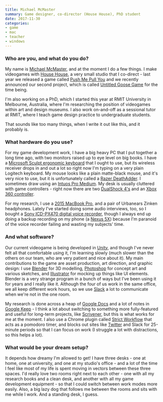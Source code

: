 ```yaml
---
title: Michael McMaster
summary: Game designer, co-director (House House), PhD student
date: 2017-11-30
categories:
- game
- mac
- teacher
- windows
---
```


### Who are you, and what do you do?

My name is [Michael McMaster](http://michaeljmcmaster.com/ "Michael's website."), and at the moment I do a few things. I make videogames with [House House](http://househou.se/ "A Melbourne game studio."), a very small studio that I co-direct - last year we released a game called [Push Me Pull You][push-me-pull-you] and we recently announced our second project, which is called [Untitled Goose Game][untitled-goose-game] for the time being.

I'm also working on a PhD, which I started this year at RMIT University in Melbourne, Australia, where I'm researching the position of videogames within art and design museums. I also work on-and-off as a sessional tutor at RMIT, where I teach game design practice to undergraduate students.

That sounds like too many things, when I write it out like this, and it probably is.

### What hardware do you use?

For my game development work, I have a big heavy PC that I put together a long time ago, with two monitors raised up to eye level on big books. I have a [Microsoft Sculpt ergonomic keyboard][sculpt-ergonomic-keyboard] that I ought to use, but its wireless receiver drops in and out a lot so right now I'm typing on a very plain Logitech keyboard. My mouse looks like a plain matte-black mouse, and it's very nice to use, but it is unfortunately called a [Razer DeathAdder][deathadder-3500]. I sometimes draw using an [Intuos Pro Medium][intuos-pro]. My desk is usually cluttered with game controllers - right now there are two [DualShock 4's][dualshock-4] and an [Xbox 360 controller][xbox-360-controller].

For my research, I use a [2015 MacBook Pro][macbook-pro], and a pair of Urbanears Zinken headphones. Lately I've started doing some audio interviews, too, so I bought a [Sony ICD-PX470 digital voice recorder][icd-px470], though I always end up doing a backup recording on my phone (a [Nexus 5X][nexus-5x]) because I'm paranoid of the voice recorder failing and wasting my subjects' time.

### And what software?

Our current videogame is being developed in [Unity][], and though I've never felt all that comfortable using it, I'm learning slowly (much slower than the others on our team, who are very patient and nice about it). My main contributions to the game are asset production, art direction, and graphic design: I use [Blender][] for 3D modelling, [Photoshop][] for concept art and various sketches, and [Illustrator][] for mocking up things like UI elements. Blender is a very strange program in a bunch of ways but I've been using it for years and I really like it. Although the four of us work in the same office, we all keep different work hours, so we use [Slack][] a lot to communicate when we're not in the one room.

My research is done across a heap of [Google Docs][google-docs] and a lot of notes in [Google Keep][google-keep] - I think a lot about switching to something more fully-featured and useful for long-term projects, like [Scrivener][], but this is what works for me at the moment. I also use a Chrome plugin called [Strict Workflow][strict-workflow] that acts as a pomodoro timer, and blocks out sites like [Twitter][] and Slack for 25-minute periods so that I can focus on work (I struggle a lot with distractions, so this helps a lot).

### What would be your dream setup?

It depends how dreamy I'm allowed to get! I have three desks - one at home, one at university, and one at my studio's office - and a lot of the time I feel like most of my life is spent moving in vectors between these three spaces. I'd really love two rooms right next to each other - one with all my research books and a clean desk, and another with all my game development equipment - so that I could switch between work modes more easily. Also, a big lazy dog that follows me between the rooms and sits with me while I work. And a standing desk, I guess.

[blender]: https://www.blender.org/ "A free, open-source 3D renderer."
[deathadder-3500]: http://web.archive.org/web/20221208141053/https://www.amazon.com/Razer-DeathAdder-3500-Gaming-Mouse/dp/B004MR3QY4 "A gaming mouse."
[dualshock-4]: https://www.playstation.com/accessories/dualshock-4-wireless-controller/ "A wireless game controller for the PS4."
[google-docs]: https://en.wikipedia.org/wiki/Google_Docs "A web-based office suite."
[google-keep]: https://en.wikipedia.org/wiki/Google_Keep "A note-taking service."
[icd-px470]: http://web.archive.org/web/20211016211835/https://electronics.sony.com/audio/walkman-digital-recorders/digital-voice-recorders/p/icdpx470 "A voice recorder."
[illustrator]: https://www.adobe.com/products/illustrator.html "A vector graphics editor."
[intuos-pro]: http://web.archive.org/web/20190506070316/https://www.wacom.com/en-ca/products/pen-tablets/intuos-pro-medium "A drawing tablet with multi-touch support."
[macbook-pro]: https://www.apple.com/macbook-pro/ "A laptop."
[nexus-5x]: http://web.archive.org/web/20210415003459/https://store.google.com/ "A 5.2 inch Android smartphone."
[photoshop]: https://www.adobe.com/products/photoshop.html "A bitmap image editor."
[push-me-pull-you]: http://pmpygame.com/ "A multiplayer sports hug game."
[scrivener]: http://web.archive.org/web/20190626125457/http://www.literatureandlatte.com:80/scrivener.php? "A Mac text editor aimed at writers."
[sculpt-ergonomic-keyboard]: https://www.microsoft.com/accessories/en-us/b/sculpt-ergonomic-keyboard-for-business/5KV-00001 "An ergonomic keyboard."
[slack]: https://slack.com/intl/ja-jp/ "A collaboration service."
[strict-workflow]: https://chrome.google.com/webstore/detail/strict-workflow/cgmnfnmlficgeijcalkgnnkigkefkbhd "A Chrome Pomodoro timer plugin."
[twitter]: http://web.archive.org/web/20230525035323/https://twitter.com/ "An online micro-blogging platform."
[unity]: https://unity.com/products "A cross-platform game development tool."
[untitled-goose-game]: http://web.archive.org/web/20230810111238/https://goose.game/ "A horrible goose simulator game."
[xbox-360-controller]: https://en.wikipedia.org/wiki/Xbox_360_controller "A controller for the Xbox 360."
